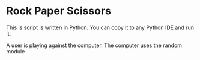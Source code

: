 # Rock Paper Scissors

This is script is written in Python. You can copy it to any Python IDE and run it. 

A user is playing against the computer. The computer uses the random module

